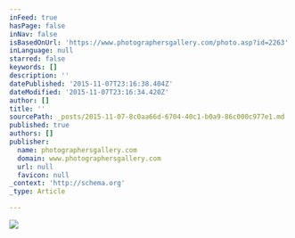 ```yaml
---
inFeed: true
hasPage: false
inNav: false
isBasedOnUrl: 'https://www.photographersgallery.com/photo.asp?id=2263'
inLanguage: null
starred: false
keywords: []
description: ''
datePublished: '2015-11-07T23:16:38.404Z'
dateModified: '2015-11-07T23:16:34.420Z'
author: []
title: ''
sourcePath: _posts/2015-11-07-8c0aa66d-6704-40c1-b0a9-86c000c977e1.md
published: true
authors: []
publisher:
  name: photographersgallery.com
  domain: www.photographersgallery.com
  url: null
  favicon: null
_context: 'http://schema.org'
_type: Article

---
```

![](http://www.photographersgallery.com/i/full/tower_bridge.jpg)